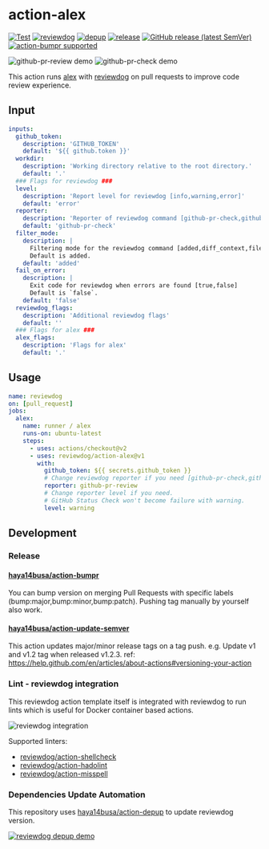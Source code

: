# action-alex

[![Test](https://github.com/reviewdog/action-alex/workflows/Test/badge.svg)](https://github.com/reviewdog/action-alex/actions?query=workflow%3ATest)
[![reviewdog](https://github.com/reviewdog/action-alex/workflows/reviewdog/badge.svg)](https://github.com/reviewdog/action-alex/actions?query=workflow%3Areviewdog)
[![depup](https://github.com/reviewdog/action-alex/workflows/depup/badge.svg)](https://github.com/reviewdog/action-alex/actions?query=workflow%3Adepup)
[![release](https://github.com/reviewdog/action-alex/workflows/release/badge.svg)](https://github.com/reviewdog/action-alex/actions?query=workflow%3Arelease)
[![GitHub release (latest SemVer)](https://img.shields.io/github/v/release/reviewdog/action-alex?logo=github&sort=semver)](https://github.com/reviewdog/action-alex/releases)
[![action-bumpr supported](https://img.shields.io/badge/bumpr-supported-ff69b4?logo=github&link=https://github.com/haya14busa/action-bumpr)](https://github.com/haya14busa/action-bumpr)

![github-pr-review demo](https://user-images.githubusercontent.com/3797062/86608522-a2533700-bfe5-11ea-958b-a5bcfebbe059.png)
![github-pr-check demo](https://user-images.githubusercontent.com/3797062/86608626-bf880580-bfe5-11ea-9413-56028bdc63c5.png)

This action runs [alex](https://alexjs.com/) with [reviewdog](https://github.com/reviewdog/reviewdog) on pull requests to improve code review experience.

## Input

```yaml
inputs:
  github_token:
    description: 'GITHUB_TOKEN'
    default: '${{ github.token }}'
  workdir:
    description: 'Working directory relative to the root directory.'
    default: '.'
  ### Flags for reviewdog ###
  level:
    description: 'Report level for reviewdog [info,warning,error]'
    default: 'error'
  reporter:
    description: 'Reporter of reviewdog command [github-pr-check,github-check,github-pr-review].'
    default: 'github-pr-check'
  filter_mode:
    description: |
      Filtering mode for the reviewdog command [added,diff_context,file,nofilter].
      Default is added.
    default: 'added'
  fail_on_error:
    description: |
      Exit code for reviewdog when errors are found [true,false]
      Default is `false`.
    default: 'false'
  reviewdog_flags:
    description: 'Additional reviewdog flags'
    default: ''
  ### Flags for alex ###
  alex_flags:
    description: 'Flags for alex'
    default: '.'
```

## Usage

```yaml
name: reviewdog
on: [pull_request]
jobs:
  alex:
    name: runner / alex
    runs-on: ubuntu-latest
    steps:
      - uses: actions/checkout@v2
      - uses: reviewdog/action-alex@v1
        with:
          github_token: ${{ secrets.github_token }}
          # Change reviewdog reporter if you need [github-pr-check,github-check,github-pr-review].
          reporter: github-pr-review
          # Change reporter level if you need.
          # GitHub Status Check won't become failure with warning.
          level: warning
```

## Development

### Release

#### [haya14busa/action-bumpr](https://github.com/haya14busa/action-bumpr)
You can bump version on merging Pull Requests with specific labels (bump:major,bump:minor,bump:patch).
Pushing tag manually by yourself also work.

#### [haya14busa/action-update-semver](https://github.com/haya14busa/action-update-semver)

This action updates major/minor release tags on a tag push. e.g. Update v1 and v1.2 tag when released v1.2.3.
ref: https://help.github.com/en/articles/about-actions#versioning-your-action

### Lint - reviewdog integration

This reviewdog action template itself is integrated with reviewdog to run lints
which is useful for Docker container based actions.

![reviewdog integration](https://user-images.githubusercontent.com/3797062/72735107-7fbb9600-3bde-11ea-8087-12af76e7ee6f.png)

Supported linters:

- [reviewdog/action-shellcheck](https://github.com/reviewdog/action-shellcheck)
- [reviewdog/action-hadolint](https://github.com/reviewdog/action-hadolint)
- [reviewdog/action-misspell](https://github.com/reviewdog/action-misspell)

### Dependencies Update Automation
This repository uses [haya14busa/action-depup](https://github.com/haya14busa/action-depup) to update
reviewdog version.

[![reviewdog depup demo](https://user-images.githubusercontent.com/3797062/73154254-170e7500-411a-11ea-8211-912e9de7c936.png)](https://github.com/reviewdog/action-template/pull/6)


